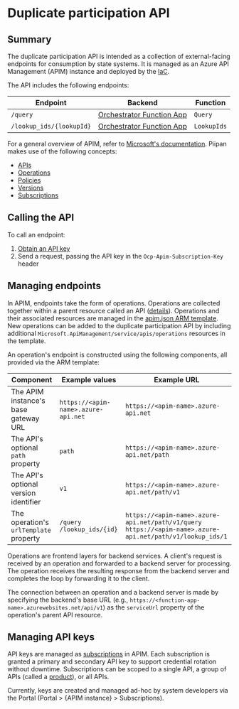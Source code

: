 # Duplicate participation API

## Summary

The duplicate participation API is intended as a collection of external-facing endpoints for consumption by state systems. It is managed as an Azure API Management (APIM) instance and deployed by the [IaC](../../docs/iac.md).

The API includes the following endpoints:

| Endpoint | Backend | Function |
|---|---|---|
| `/query` | [Orchestrator Function App](orchestrator-match.md) | `Query` |
| `/lookup_ids/{lookupId}` | [Orchestrator Function App](orchestrator-match.md) | `LookupIds`|

For a general overview of APIM, refer to [Microsoft's documentation](https://docs.microsoft.com/en-us/azure/api-management/). Piipan makes use of the following concepts:

- [APIs](https://docs.microsoft.com/en-us/azure/api-management/api-management-key-concepts#-apis-and-operations)
- [Operations](https://docs.microsoft.com/en-us/azure/api-management/api-management-key-concepts#-apis-and-operations)
- [Policies](https://docs.microsoft.com/en-us/azure/api-management/api-management-howto-policies)
- [Versions](https://docs.microsoft.com/en-us/azure/api-management/api-management-versions)
- [Subscriptions](https://docs.microsoft.com/en-us/azure/api-management/api-management-subscriptions)

## Calling the API

To call an endpoint:

1. [Obtain an API key](#managing-api-keys)
1. Send a request, passing the API key in the `Ocp-Apim-Subscription-Key` header

## Managing endpoints

In APIM, endpoints take the form of operations. Operations are collected together within a parent resource called an API ([details](https://docs.microsoft.com/en-us/azure/api-management/api-management-key-concepts#-apis-and-operations)). Operations and their associated resources are managed in the [apim.json ARM template](../../iac/arm-templates/apim.json). New operations can be added to the duplicate participation API by including additional `Microsoft.ApiManagement/service/apis/operations` resources in the template.

An operation's endpoint is constructed using the following components, all provided via the ARM template:

| Component | Example values | Example URL |
|---|---|---|
| The APIM instance's base gateway URL | `https://<apim-name>.azure-api.net` | `https://<apim-name>.azure-api.net` |
| The API's optional `path` property | `path` | `https://<apim-name>.azure-api.net/path` |
| The API's optional version identifier | `v1` | `https://<apim-name>.azure-api.net/path/v1` |
| The operation's `urlTemplate` property | `/query` <br> `/lookup_ids/{id}` | `https://<apim-name>.azure-api.net/path/v1/query` <br> `https://<apim-name>.azure-api.net/path/v1/lookup_ids/1` |

Operations are frontend layers for backend services. A client's request is received by an operation and forwarded to a backend server for processing. The operation receives the resulting response from the backend server and completes the loop by forwarding it to the client.

The connection between an operation and a backend server is made by specifying the backend's base URL (e.g., `https://<function-app-name>.azurewebsites.net/api/v1`) as the `serviceUrl` property of the operation's parent API resource. 

## Managing API keys

API keys are managed as [subscriptions](https://docs.microsoft.com/en-us/azure/api-management/api-management-subscriptions) in APIM. Each subscription is granted a primary and secondary API key to support credential rotation without downtime. Subscriptions can be scoped to a single API, a group of APIs (called a [product](https://docs.microsoft.com/en-us/azure/api-management/api-management-key-concepts#--products)), or all APIs.

Currently, keys are created and managed ad-hoc by system developers via the Portal (Portal > {APIM instance} > Subscriptions).
